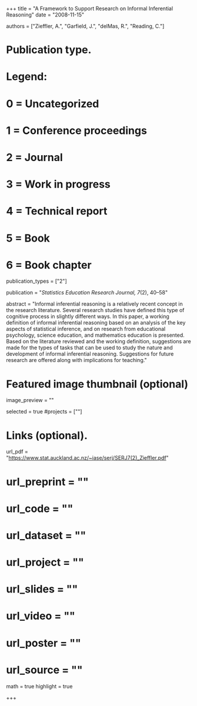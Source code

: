 +++
title = "A Framework to Support Research on Informal Inferential Reasoning"
date = "2008-11-15"

authors = ["Zieffler, A.", "Garfield, J.", "delMas, R.", "Reading, C."]

# Publication type.
# Legend:
# 0 = Uncategorized
# 1 = Conference proceedings
# 2 = Journal
# 3 = Work in progress
# 4 = Technical report
# 5 = Book
# 6 = Book chapter
publication_types = ["2"]

publication = "*Statistics Education Research Journal, 7*(2), 40&ndash;58"


abstract = "Informal inferential reasoning is a relatively recent concept in the research literature. Several research studies have defined this type of cognitive process in slightly different ways. In this paper, a working definition of informal inferential reasoning based on an analysis of the key aspects of statistical inference, and on research from educational psychology, science education, and mathematics education is presented. Based on the literature reviewed and the working definition, suggestions are made for the types of tasks that can be used to study the nature and development of informal inferential reasoning. Suggestions for future research are offered along with implications for teaching."


# Featured image thumbnail (optional)
image_preview = ""

selected = true
#projects = [""]


# Links (optional).
url_pdf = "https://www.stat.auckland.ac.nz/~iase/serj/SERJ7(2)_Zieffler.pdf"
# url_preprint = ""
# url_code = ""
# url_dataset = ""
# url_project = ""
# url_slides = ""
# url_video = ""
# url_poster = ""
# url_source = ""

math = true
highlight = true

+++

